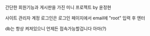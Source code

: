 간단한 회원기능과 게시판을 가진 미니 프로젝트 by 윤정현

사이트 관리자 계정 로그인은 로그인 페이지에서 email에 "root" 입력 후 엔터

db는 항상 켜져있으니 언제든 접속가능할겁니다 아마(?)